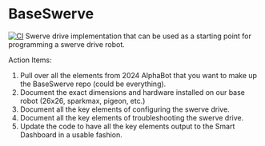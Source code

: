 # BaseSwerve
[![CI](https://github.com/Pearadox/2024AlphaBot/actions/workflows/main.yml/badge.svg?branch=main)](https://github.com/Pearadox/2024AlphaBot/actions/workflows/main.yml)
Swerve drive implementation that can be used as a starting point for programming a swerve drive robot.

Action Items:
1) Pull over all the elements from 2024 AlphaBot that you want to make up the BaseSwerve repo (could be everything).
2) Document the exact dimensions and hardware installed on our base robot (26x26, sparkmax, pigeon, etc.)
3) Document all the key elements of configuring the swerve drive.
4) Document all the key elements of troubleshooting the swerve drive.
5) Update the code to have all the key elements output to the Smart Dashboard in a usable fashion.

   
